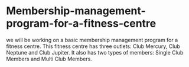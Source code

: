 # Membership-management-program-for-a-fitness-centre
we will be working on a basic membership management program for a fitness centre. This fitness centre has three outlets: Club Mercury, Club Neptune and Club Jupiter. It also has two types of members: Single Club Members and Multi Club Members.
